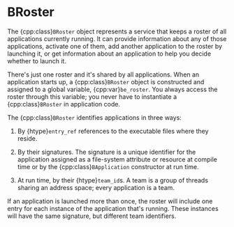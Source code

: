 # BRoster

The {cpp:class}`BRoster` object represents a service that keeps a roster
of all applications currently running. It can provide information about any
of those applications, activate one of them, add another application to the
roster by launching it, or get information about an application to help you
decide whether to launch it.

There's just one roster and it's shared by all applications. When an
application starts up, a {cpp:class}`BRoster` object is constructed and
assigned to a global variable, {cpp:var}`be_roster`. You always access the
roster through this variable; you never have to instantiate a
{cpp:class}`BRoster` in application code.

The {cpp:class}`BRoster` identifies applications in three ways:

1. By {htype}`entry_ref` references to the executable files where they
reside.

2. By their signatures. The signature is a unique identifier for the
application assigned as a file-system attribute or resource at compile time
or by the {cpp:class}`BApplication` constructor at run time.

3. At run time, by their {htype}`team_id`s. A team is a group of threads
sharing an address space; every application is a team.

If an application is launched more than once, the roster will include one
entry for each instance of the application that's running. These instances
will have the same signature, but different team identifiers.
